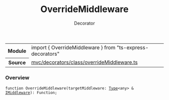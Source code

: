 <header class="symbol-info-header">    <h1 id="overridemiddleware">OverrideMiddleware</h1>    <label class="symbol-info-type-label decorator">Decorator</label>      </header>
<section class="symbol-info">      <table class="is-full-width">        <tbody>        <tr>          <th>Module</th>          <td>            <div class="lang-typescript">                <span class="token keyword">import</span> { OverrideMiddleware }                 <span class="token keyword">from</span>                 <span class="token string">"ts-express-decorators"</span>                            </div>          </td>        </tr>        <tr>          <th>Source</th>          <td>            <a href="https://romakita.github.io/ts-express-decorators/#//blob/v2.4.0/src/mvc/decorators/class/overrideMiddleware.ts#L0-L0">                mvc/decorators/class/overrideMiddleware.ts            </a>        </td>        </tr>                </tbody>      </table>    </section>

### Overview

<pre><code class="typescript-lang">function <span class="token function">OverrideMiddleware</span><span class="token punctuation">(</span>targetMiddleware<span class="token punctuation">:</span> <a href="#api/common/core/type"><span class="token">Type</span></a><<span class="token keyword">any</span>> & <a href="#api/common/mvc/imiddleware"><span class="token">IMiddleware</span></a><span class="token punctuation">)</span><span class="token punctuation">:</span> Function<span class="token punctuation">;</span></code></pre>
